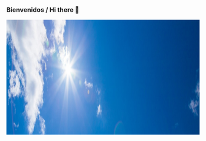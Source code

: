 ### Bienvenidos / Hi there 👋

<img width=900 height= 300 src="https://github.com/Pedro410Ar/Pedro410ar/blob/main/imagen%20cielo.jfif"/> 

<!--
**Pedro410Ar/Pedro410ar** is a ✨ _special_ ✨ repository because its `README.md` (this file) appears on your GitHub profile.

Here are some ideas to get you started:

- 🔭 I’m currently working on ...
- 🌱 I’m currently learning ...
- 👯 I’m looking to collaborate on ...
- 🤔 I’m looking for help with ...
- 💬 Ask me about ...
- 📫 How to reach me: ...
- 😄 Pronouns: ...
- ⚡ Fun fact: ...
-->
